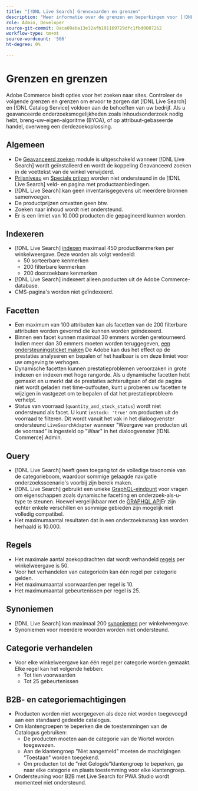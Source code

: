 ```yaml
---
title: "[!DNL Live Search] Grenswaarden en grenzen"
description: "Meer informatie over de grenzen en beperkingen voor [!DNL Live Search] om ervoor te zorgen dat het voldoet aan de behoeften van uw bedrijf."
role: Admin, Developer
source-git-commit: 8aca09aba13e32afb191169729dfc1fbd0087262
workflow-type: tm+mt
source-wordcount: '566'
ht-degree: 0%

---
```


# Grenzen en grenzen

Adobe Commerce biedt opties voor het zoeken naar sites. Controleer de volgende grenzen en grenzen om ervoor te zorgen dat [!DNL Live Search] en [!DNL Catalog Service] voldoen aan de behoeften van uw bedrijf. Als u geavanceerde onderzoeksmogelijkheden zoals inhoudsonderzoek nodig hebt, breng-uw-eigen-algoritme (BYOA), of op attribuut-gebaseerde handel, overweeg een derdezoekoplossing.

## Algemeen

- De [Geavanceerd zoeken](https://experienceleague.adobe.com/en/docs/commerce-admin/catalog/catalog/search/search) module is uitgeschakeld wanneer [!DNL Live Search] wordt geïnstalleerd en wordt de koppeling Geavanceerd zoeken in de voettekst van de winkel verwijderd.
- [Prijsniveau](https://experienceleague.adobe.com/en/docs/commerce-admin/catalog/products/pricing/product-price-tier) en [Speciale prijzen](https://experienceleague.adobe.com/en/docs/commerce-admin/catalog/products/pricing/product-price-special) worden niet ondersteund in de [!DNL Live Search] veld- en pagina met productaanbiedingen.
- [!DNL Live Search] kan geen inventarisgegevens uit meerdere bronnen samenvoegen.
- De productprijzen omvatten geen btw.
- Zoeken naar inhoud wordt niet ondersteund.
- Er is een limiet van 10.000 producten die gepagineerd kunnen worden.

## Indexeren

- [!DNL Live Search] [indexen](indexing.md) maximaal 450 productkenmerken per winkelweergave. Deze worden als volgt verdeeld:
   - 50 sorteerbare kenmerken
   - 200 filterbare kenmerken
   - 200 doorzoekbare kenmerken
- [!DNL Live Search] indexeert alleen producten uit de Adobe Commerce-database.
- CMS-pagina&#39;s worden niet geïndexeerd.

## Facetten

- Een maximum van 100 attributen kan als facetten van de 200 filterbare attributen worden gevormd die kunnen worden geïndexeerd.
- Binnen een facet kunnen maximaal 30 emmers worden geretourneerd. Indien meer dan 30 emmers moeten worden teruggegeven, [een ondersteuningsticket maken](https://experienceleague.adobe.com/en/docs/commerce-knowledge-base/kb/help-center-guide/magento-help-center-user-guide) De Adobe kan dus het effect op de prestaties analyseren en bepalen of het haalbaar is om deze limiet voor uw omgeving te verhogen.
- Dynamische facetten kunnen prestatieproblemen veroorzaken in grote indexen en indexen met hoge rangorde. Als u dynamische facetten hebt gemaakt en u merkt dat de prestaties achteruitgaan of dat de pagina niet wordt geladen met time-outfouten, kunt u proberen uw facetten te wijzigen in vastgezet om te bepalen of dat het prestatieprobleem verhelpt.
- Status van voorraad (`quantity_and_stock_status`) wordt niet ondersteund als facet. U kunt `inStock: 'true'` om producten uit de voorraad te filteren. Dit wordt vanuit het vak in het dialoogvenster ondersteund `LiveSearchAdapter` wanneer &quot;Weergave van producten uit de voorraad&quot; is ingesteld op &quot;Waar&quot; in het dialoogvenster [!DNL Commerce] Admin.

## Query

- [!DNL Live Search] heeft geen toegang tot de volledige taxonomie van de categorieboom, waardoor sommige gelaagde navigatie onderzoeksscenario&#39;s voorbij zijn bereik maken.
- [!DNL Live Search] gebruikt een unieke [GraphQL-eindpunt](https://developer.adobe.com/commerce/services/graphql/live-search/) voor vragen om eigenschappen zoals dynamische facetting en onderzoek-als-u-type te steunen. Hoewel vergelijkbaar met de [GRAPHQL API](https://developer.adobe.com/commerce/webapi/graphql/)Er zijn echter enkele verschillen en sommige gebieden zijn mogelijk niet volledig compatibel.
- Het maximumaantal resultaten dat in een onderzoeksvraag kan worden herhaald is 10.000.

## Regels

- Het maximale aantal zoekopdrachten dat wordt verhandeld [regels](rules.md) per winkelweergave is 50.
- Voor het verhandelen van categorieën kan één regel per categorie gelden.
- Het maximumaantal voorwaarden per regel is 10.
- Het maximumaantal gebeurtenissen per regel is 25.

## Synoniemen

- [!DNL Live Search] kan maximaal 200 [synoniemen](synonyms.md) per winkelweergave.
- Synoniemen voor meerdere woorden worden niet ondersteund.

## Categorie verhandelen

- Voor elke winkelweergave kan één regel per categorie worden gemaakt. Elke regel kan het volgende hebben:
   - Tot tien voorwaarden
   - Tot 25 gebeurtenissen

## B2B- en categoriemachtigingen

- Producten worden niet weergegeven als deze niet worden toegevoegd aan een standaard gedeelde catalogus.
- Om klantengroepen te beperken die de toestemmingen van de Catalogus gebruiken:
   - De producten moeten aan de categorie van de Wortel worden toegewezen.
   - Aan de klantengroep &quot;Niet aangemeld&quot; moeten de machtigingen &quot;Toestaan&quot; worden toegekend.
   - Om producten tot de &quot;niet Gelogde&quot;klantengroep te beperken, ga naar elke categorie en plaats toestemming voor elke klantengroep.
- Ondersteuning voor B2B met Live Search for PWA Studio wordt momenteel niet ondersteund.
